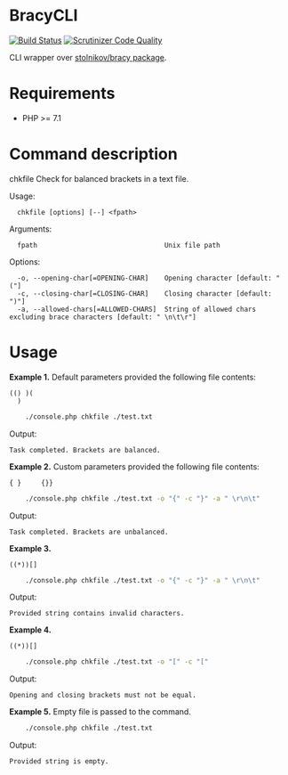 # BracyCLI
[![Build Status](https://scrutinizer-ci.com/g/stolnikov/bracy-cli/badges/build.png?b=code-review)](https://scrutinizer-ci.com/g/stolnikov/bracy-cli/build-status/code-review)
[![Scrutinizer Code Quality](https://scrutinizer-ci.com/g/stolnikov/bracy-cli/badges/quality-score.png?b=code-review)](https://scrutinizer-ci.com/g/stolnikov/bracy-cli/?branch=code-review)

CLI wrapper over [stolnikov/bracy package](https://github.com/stolnikov/bracy).

# Requirements
*  PHP >= 7.1

# Command description

  chkfile  Check for balanced brackets in a text file.

Usage:
```
  chkfile [options] [--] <fpath>
```

Arguments:
```
  fpath                                Unix file path
```

Options:
```
  -o, --opening-char[=OPENING-CHAR]    Opening character [default: "("]
  -c, --closing-char[=CLOSING-CHAR]    Closing character [default: ")"]
  -a, --allowed-chars[=ALLOWED-CHARS]  String of allowed chars excluding brace characters [default: " \n\t\r"]
```

# Usage
**Example 1.** Default parameters provided the following file contents:
```
(() )( 
  )
```
```bash
    ./console.php chkfile ./test.txt
```
Output:
```
Task completed. Brackets are balanced.
```

**Example 2.** Custom parameters provided the following file contents:
```
{ }     {}}
```
```bash
    ./console.php chkfile ./test.txt -o "{" -c "}" -a " \r\n\t"
```
Output:
```
Task completed. Brackets are unbalanced.

```
**Example 3.**
```
((*))[]
```
```bash
    ./console.php chkfile ./test.txt -o "{" -c "}" -a " \r\n\t"
```
Output:
```
Provided string contains invalid characters.
```
**Example 4.**
```
((*))[]
```
```bash
    ./console.php chkfile ./test.txt -o "[" -c "["
```
Output:
```
Opening and closing brackets must not be equal.
```
**Example 5.** Empty file is passed to the command.
```bash
    ./console.php chkfile ./test.txt
```
Output:
```
Provided string is empty.
```
